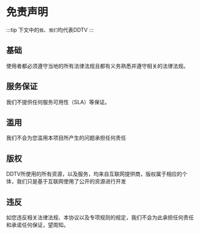 # 免责声明
:::tip
下文中的`我`、`我们`均代表DDTV
:::
## 基础

使用者都必须遵守当地的所有法律法规且都有义务熟悉并遵守相关的法律法规。

## 服务保证

我们不提供任何服务可用性（SLA）等保证。

## 滥用

我们不会为您滥用本项目所产生的问题承担任何责任

## 版权

DDTV所使用的所有资源，以及服务，均来自互联网提供商，版权属于相应的个体，我们只是基于互联网使用了公开的资源进行开发

## 违反

如您违反相关法律法规、本协议以及专项规则的规定，我们不会为此承担任何责任和承诺任何保证，望周知。